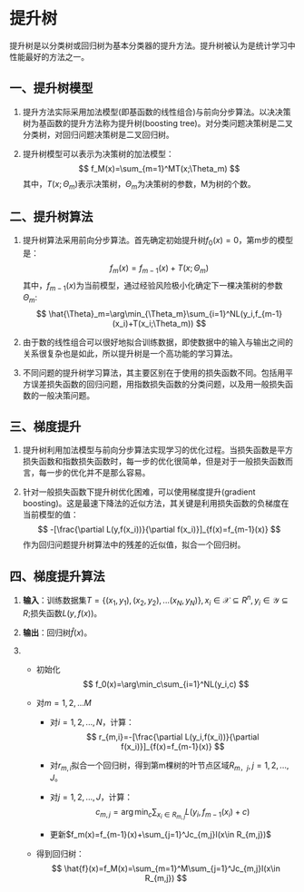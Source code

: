 # 提升树

提升树是以分类树或回归树为基本分类器的提升方法。提升树被认为是统计学习中性能最好的方法之一。

## 一、提升树模型

1. 提升方法实际采用加法模型(即基函数的线性组合)与前向分步算法。以决决策树为基函数的提升方法称为提升树(boosting tree)。对分类问题决策树是二叉分类树，对回归问题决策树是二叉回归树。

2. 提升树模型可以表示为决策树的加法模型：
   $$
   f_M(x)=\sum_{m=1}^MT(x;\Theta_m)
   $$
   其中，$T(x;\Theta_m)$表示决策树，$\Theta_m$为决策树的参数，M为树的个数。



## 二、提升树算法

1. 提升树算法采用前向分步算法。首先确定初始提升树$f_0(x)=0$，第m步的模型是：
   $$
   f_m(x)=f_{m-1}(x)+T(x;\Theta_m)
   $$
   其中，$f_{m-1}(x)$为当前模型，通过经验风险极小化确定下一棵决策树的参数$\Theta_m$:
   $$
   \hat{\Theta}_m=\arg\min_{\Theta_m}\sum_{i=1}^NL(y_i,f_{m-1}(x_i)+T(x_i;\Theta_m))
   $$

2. 由于数的线性组合可以很好地拟合训练数据，即使数据中的输入与输出之间的关系很复杂也是如此，所以提升树是一个高功能的学习算法。

3. 不同问题的提升树学习算法，其主要区别在于使用的损失函数不同。包括用平方误差损失函数的回归问题，用指数损失函数的分类问题，以及用一般损失函数的一般决策问题。



## 三、梯度提升

1. 提升树利用加法模型与前向分步算法实现学习的优化过程。当损失函数是平方损失函数和指数损失函数时，每一步的优化很简单，但是对于一般损失函数而言，每一步的优化并不是那么容易。

2. 针对一般损失函数下提升树优化困难，可以使用梯度提升(gradient boosting)。这是最速下降法的近似方法，其关键是利用损失函数的负梯度在当前模型的值：
   $$
   -[\frac{\partial L(y,f(x_i))}{\partial f(x_i)}]_{f(x)=f_{m-1}(x)}
   $$
   作为回归问题提升树算法中的残差的近似值，拟合一个回归树。



## 四、梯度提升算法

1. **输入**：训练数据集$T=\{(x_1,y_1),(x_2,y_2),...(x_N,y_N)\},x_i\in \mathcal{X}\subseteq R^n,y_i\in \mathcal{Y}\subseteq R$;损失函数$L(y,f(x))$。

2. **输出**：回归树$\hat{f}(x)$。

3. + 初始化
     $$
     f_0(x)=\arg\min_c\sum_{i=1}^NL(y_i,c)
     $$

   + 对$m=1,2,...M$

     + 对$i=1,2,...,N$，计算：
       $$
       r_{m,i}=-[\frac{\partial L(y_i,f(x_i))}{\partial f(x_i)}]_{f(x)=f_{m-1}(x)}
       $$

     + 对$r_{m,i}$拟合一个回归树，得到第m棵树的叶节点区域$R_{m，j},j=1,2,...,J$。

     + 对$j=1,2,...,J$，计算：
       $$
       c_{m,j}=\arg\min_c\sum_{x_i \in R_{m,j}}L(y_i,f_{m-1}(x_i)+c)
       $$

     + 更新$f_m(x)=f_{m-1}(x)+\sum_{j=1}^Jc_{m,j}I(x\in R_{m,j})$

   + 得到回归树：
     $$
     \hat{f}(x)=f_M(x)=\sum_{m=1}^M\sum_{j=1}^Jc_{m,j}I(x\in R_{m,j})
     $$
     